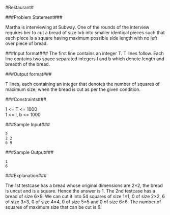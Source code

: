 #Restaurant#

###Problem Statement###

Martha is interviewing at Subway. One of the rounds of the interview requires her to cut a bread of size l×b into smaller identical pieces such that each piece is a square having maximum possible side length with no left over piece of bread.

###Input format###
The first line contains an integer T. T lines follow. Each line contains two space separated integers l and b which denote length and breadth of the bread.

###Output format###

T lines, each containing an integer that denotes the number of squares of maximum size, when the bread is cut as per the given condition.

###Constraints###

1 <= T <= 1000  
1 <= l, b <= 1000  

###Sample Input###
```
2
2 2
6 9
```
###Sample Output###
```
1
6
```
###Explanation###

The 1st testcase has a bread whose original dimensions are 2×2, the bread is uncut and is a square. Hence the answer is 1.
The 2nd testcase has a bread of size 6×9. We can cut it into 54 squares of size 1×1, 0 of size 2×2, 6 of size 3×3, 0 of size 4×4, 0 of size 5×5 and 0 of size 6×6. The number of squares of maximum size that can be cut is 6.
